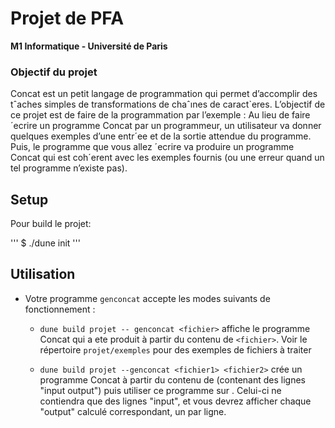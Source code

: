 Projet de PFA
============================================

**M1 Informatique - Université de Paris**

### Objectif du projet

Concat est un petit langage de programmation qui permet d’accomplir des tˆaches simples de
transformations de chaˆınes de caract`eres. L’objectif de ce projet est de faire de la programmation
par l’exemple : Au lieu de faire ´ecrire un programme Concat par un programmeur, un utilisateur
va donner quelques exemples d’une entr´ee et de la sortie attendue du programme. Puis, le
programme que vous allez ´ecrire va produire un programme Concat qui est coh´erent avec les
exemples fournis (ou une erreur quand un tel programme n’existe pas).


## Setup
Pour build le projet:

'''
$ ./dune init
'''

## Utilisation
* Votre programme `genconcat` accepte les modes suivants de fonctionnement :

    - `dune build projet -- genconcat <fichier>` affiche le programme Concat qui a ete produit à partir du contenu de `<fichier>`.
      Voir le répertoire `projet/exemples` pour des exemples de fichiers à traiter

    - `dune build projet --genconcat <fichier1> <fichier2>` crée un programme Concat à partir du contenu de <fichier1> (contenant des lignes "input output") puis utiliser ce programme sur <fichier2>. Celui-ci ne contiendra que des lignes "input", et vous devrez afficher chaque "output" calculé correspondant, un par ligne.

